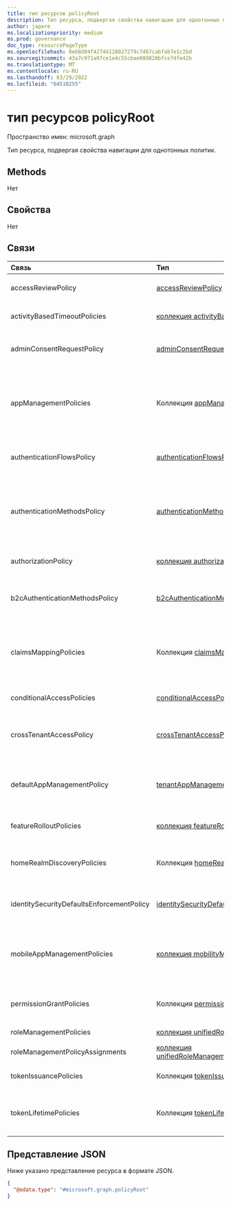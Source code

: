 ```yaml
---
title: тип ресурсов policyRoot
description: Тип ресурса, подвергая свойства навигации для однотонных политик.
author: japere
ms.localizationpriority: medium
ms.prod: governance
doc_type: resourcePageType
ms.openlocfilehash: 8e68d04f42744128027279c7d67cabfab7e1c2bd
ms.sourcegitcommit: 43a7c971a97ce1e4c55cbae089820bfce7dfe42b
ms.translationtype: MT
ms.contentlocale: ru-RU
ms.lasthandoff: 03/29/2022
ms.locfileid: "64510255"
---
```

# <a name="policyroot-resource-type"></a>тип ресурсов policyRoot

Пространство имен: microsoft.graph

Тип ресурса, подвергая свойства навигации для однотонных политик.

## <a name="methods"></a>Methods
Нет

## <a name="properties"></a>Свойства
Нет

## <a name="relationships"></a>Связи

| Связь                              | Тип                                                                                                      | Описание                                                                                                                                                          |
|:------------------------------------------|:----------------------------------------------------------------------------------------------------------|:---------------------------------------------------------------------------------------------------------------------------------------------------------------------|
| accessReviewPolicy                        | [accessReviewPolicy](accessreviewpolicy.md)                                                               | Политика, которая содержит параметры обзора доступа на уровне каталогов.                                                                                                     |
| activityBasedTimeoutPolicies              | [коллекция activityBasedTimeoutPolicy](activitybasedtimeoutpolicy.md)                                    | Политика, контролируемая простоем для веб-сеансов для приложений.                                                                                        |
| adminConsentRequestPolicy                 | [adminConsentRequestPolicy](adminconsentrequestpolicy.md)                                                 | Политика, в которой создаются и управляются запросы на согласие для всего клиента.                                                                                  |
| appManagementPolicies                     | Коллекция [appManagementPolicy](appmanagementpolicy.md)                                                  | Политики, применяющие ограничения управления приложениями для определенных приложений и директоров служб, переопределяющие значение defaultAppManagementPolicy.                   |
| authenticationFlowsPolicy                 | [authenticationFlowsPolicy](authenticationflowspolicy.md)                                                 | Конфигурация политики для самостоятельной регистрации внешних пользователей.                                                                                   |
| authenticationMethodsPolicy               | [authenticationMethodsPolicy](authenticationmethodspolicy.md)                                             | Методы проверки подлинности и пользователи, которые могут использовать их для регистрации и выполнения многофакторной проверки подлинности (MFA) в Azure Active Directory (Azure AD). |
| authorizationPolicy                       | [коллекция authorizationPolicy](authorizationpolicy.md)                                                  | Политика, контролируемая настройками авторизации Azure AD.                                                                                                            |
| b2cAuthenticationMethodsPolicy            | [b2cAuthenticationMethodsPolicy](b2cauthenticationmethodspolicy.md)                                       | Политики Azure AD B2C, которые определяют, как конечные пользователи регистрируются через локальные учетные записи.                                                                                     |
| claimsMappingPolicies                     | Коллекция [claimsMappingPolicy](claimsmappingpolicy.md)                                                  | Политики сопоставления утверждений для протоколов WS-Fed, SAML, OAuth 2.0 и OpenID Подключение для маркеров, выдаваемого конкретному приложению.                                   |
| conditionalAccessPolicies                 | [conditionalAccessPolicy](conditionalaccesspolicy.md)                                                     | Пользовательские правила, определяемые сценарием доступа.                                                                                                                     |
| crossTenantAccessPolicy                   | [crossTenantAccessPolicy](crosstenantaccesspolicy.md)                           | Пользовательские правила, определяющие сценарий доступа при взаимодействии с внешними клиентами Azure AD.                                                                                                                     |
| defaultAppManagementPolicy                | [tenantAppManagementPolicy](tenantappmanagementpolicy.md)                                                 | Политика для всех клиентов, которая применяет ограничения управления приложениями для всех приложений и директоров служб.                                                        |
| featureRolloutPolicies                    | [коллекция featureRolloutPolicy](featurerolloutpolicy.md)                                                | Политика выкатки функций, связанная с объектом каталога.                                                                                                       |
| homeRealmDiscoveryPolicies                | Коллекция [homeRealmDiscoveryPolicy](homerealmdiscoverypolicy.md)                                        | Политика управления поведением проверки подлинности Azure AD для федерационных пользователей.                                                                                          |
| identitySecurityDefaultsEnforcementPolicy | [identitySecurityDefaultsEnforcementPolicy](identitysecuritydefaultsenforcementpolicy.md)                 | Политика, представляющую по умолчанию безопасность, защищающую от распространенных атак.                                                                                |
| mobileAppManagementPolicies               | [коллекция mobilityManagementPolicy](mobilitymanagementpolicy.md)                                        | Политика, определяемая конфигурацией автоматической регистрации для приложения управления мобильностью (MDM или MAM).                                                            |
| permissionGrantPolicies                   | Коллекция [permissionGrantPolicy](permissiongrantpolicy.md)                                              | Политика, которая указывает условия, при которых может быть предоставлено согласие.                                                                                         |
| roleManagementPolicies                    | [коллекция unifiedRoleManagementPolicy](../resources/unifiedrolemanagementpolicy.md)                     | Представляет политики управления ролью.                                                                                                                             |
| roleManagementPolicyAssignments           | [коллекция unifiedRoleManagementPolicyAssignment](../resources/unifiedrolemanagementpolicyassignment.md) | Представляет назначения политики управления ролью.                                                                                                                   |
| tokenIssuancePolicies                     | Коллекция [tokenIssuancePolicy](tokenissuancepolicy.md)                                                  | Политика, которая указывает характеристики маркеров SAML, выданных Azure AD.                                                                                     |
| tokenLifetimePolicies                     | Коллекция [tokenLifetimePolicy](tokenlifetimepolicy.md)                                                  | Политика, контролируемая сроком службы маркера доступа JWT, маркера ID или маркера SAML 1.1/2.0, выданного Azure AD.                                                |

## <a name="json-representation"></a>Представление JSON
Ниже указано представление ресурса в формате JSON.
<!-- {
  "blockType": "resource",
  "keyProperty": "id",
  "@odata.type": "microsoft.graph.policyRoot",
  "openType": false
}
-->
``` json
{
  "@odata.type": "#microsoft.graph.policyRoot"
}
```
